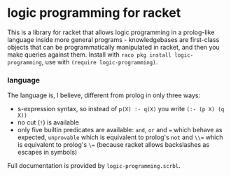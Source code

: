 # logic programming for racket
This is a library for racket that allows logic programming in a prolog-like language inside more general programs - knowledgebases are first-class objects
that can be programmatically manipulated in racket, and then you make queries against them. Install with `raco pkg install logic-programming`, use with `(require logic-programming)`.

### language
The language is, I believe, different from prolog in only three ways:
* s-expression syntax, so instead of `p(X) :- q(X)` you write `(:- (p X) (q X))`
* no cut (`!`) is available
* only five builtin predicates are available: `and`, `or` and `=` which behave as expected, `unprovable` which is equivalent to prolog's `not` and `\\=` which is equivalent to prolog's `\=` (because racket allows backslashes as escapes in symbols)

Full documentation is provided by `logic-programming.scrbl`.
